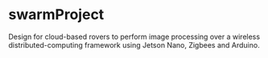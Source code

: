 # swarmProject
Design for cloud-based rovers to perform image processing over a wireless distributed-computing framework using Jetson Nano, Zigbees and Arduino.

